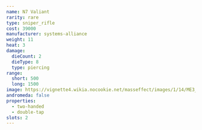 ```yaml
---
name: N7 Valiant
rarity: rare
type: sniper_rifle
cost: 39000
manufacturer: systems-alliance
weight: 11
heat: 3
damage:
  dieCount: 2
  dieType: 8
  type: piercing
range:
  short: 500
  long: 1500
image: https://vignette4.wikia.nocookie.net/masseffect/images/1/14/ME3_N7_Valiant_Sniper_Rifle.png/revision/latest?cb=20120317192204
andromeda: false
properties:
  - two-handed
  - double-tap
slots: 2
---
```

